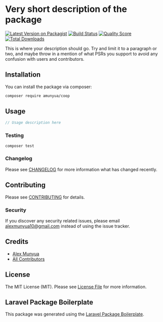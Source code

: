 # Very short description of the package

[![Latest Version on Packagist](https://img.shields.io/packagist/v/amunyua/coop.svg?style=flat-square)](https://packagist.org/packages/amunyua/coop)
[![Build Status](https://img.shields.io/travis/amunyua/coop/master.svg?style=flat-square)](https://travis-ci.org/amunyua/coop)
[![Quality Score](https://img.shields.io/scrutinizer/g/amunyua/coop.svg?style=flat-square)](https://scrutinizer-ci.com/g/amunyua/coop)
[![Total Downloads](https://img.shields.io/packagist/dt/amunyua/coop.svg?style=flat-square)](https://packagist.org/packages/amunyua/coop)

This is where your description should go. Try and limit it to a paragraph or two, and maybe throw in a mention of what PSRs you support to avoid any confusion with users and contributors.

## Installation

You can install the package via composer:

```bash
composer require amunyua/coop
```

## Usage

``` php
// Usage description here
```

### Testing

``` bash
composer test
```

### Changelog

Please see [CHANGELOG](CHANGELOG.md) for more information what has changed recently.

## Contributing

Please see [CONTRIBUTING](CONTRIBUTING.md) for details.

### Security

If you discover any security related issues, please email alexmunyua10@gmail.com instead of using the issue tracker.

## Credits

- [Alex Munyua](https://github.com/amunyua)
- [All Contributors](../../contributors)

## License

The MIT License (MIT). Please see [License File](LICENSE.md) for more information.

## Laravel Package Boilerplate

This package was generated using the [Laravel Package Boilerplate](https://laravelpackageboilerplate.com).